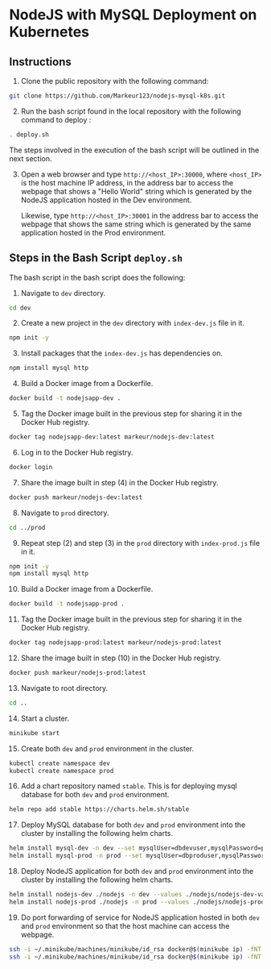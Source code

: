 # NodeJS with MySQL Deployment on Kubernetes

## Instructions

1. Clone the public repository with the following command:
```bash
git clone https://github.com/Markeur123/nodejs-mysql-k8s.git
```

2. Run the bash script found in the local repository with the following command to deploy :
```bash
. deploy.sh
```
The steps involved in the execution of the bash script will be outlined in the next section.

3. Open a web browser and type `http://<host_IP>:30000`, where `<host_IP>` is the host machine IP address, in the address bar to access the webpage that shows a "Hello World" string which is generated by the NodeJS application hosted in the Dev environment.

   Likewise, type `http://<host_IP>:30001` in the address bar to access the webpage that shows the same string which is generated by the same application hosted in the Prod environment.

## Steps in the Bash Script `deploy.sh`

The bash script in the bash script does the following:

1. Navigate to `dev` directory.
```bash
cd dev
```

2. Create a new project in the `dev` directory with `index-dev.js` file in it.
```bash
npm init -y
```

3. Install packages that the `index-dev.js` has dependencies on.
```bash
npm install mysql http
```

4. Build a Docker image from a Dockerfile.
```bash
docker build -t nodejsapp-dev .
```

5. Tag the Docker image built in the previous step for sharing it in the Docker Hub registry.
```bash
docker tag nodejsapp-dev:latest markeur/nodejs-dev:latest
```

6. Log in to the Docker Hub registry.
```bash
docker login
```

7. Share the image built in step (4) in the Docker Hub registry.
```bash
docker push markeur/nodejs-dev:latest
```

8. Navigate to `prod` directory.
```bash
cd ../prod
```

9. Repeat step (2) and step (3) in the `prod` directory with `index-prod.js` file in it.
```bash
npm init -y
npm install mysql http
```

10. Build a Docker image from a Dockerfile.
```bash
docker build -t nodejsapp-prod .
```

11. Tag the Docker image built in the previous step for sharing it in the Docker Hub registry.
```bash
docker tag nodejsapp-prod:latest markeur/nodejs-prod:latest
```

12. Share the image built in step (10) in the Docker Hub registry.
```bash
docker push markeur/nodejs-prod:latest
```

13. Navigate to root directory.
```bash
cd ..
```

14. Start a cluster.
```bash
minikube start
```

15. Create both `dev` and `prod` environment in the cluster.
```bash
kubectl create namespace dev
kubectl create namespace prod
```

16. Add a chart repository named `stable`. This is for deploying mysql database for both `dev` and `prod` environment.
```bash
helm repo add stable https://charts.helm.sh/stable
```

17. Deploy MySQL database for both `dev` and `prod` environment into the cluster by installing the following helm charts.
```bash
helm install mysql-dev -n dev --set mysqlUser=dbdevuser,mysqlPassword=password,mysqlDatabase=dbdev stable/mysql
helm install mysql-prod -n prod --set mysqlUser=dbproduser,mysqlPassword=password,mysqlDatabase=dbprod stable/mysql
```

18. Deploy NodeJS application for both `dev` and `prod` environment into the cluster by installing the following helm charts.
```bash
helm install nodejs-dev ./nodejs -n dev --values ./nodejs/nodejs-dev-values.yaml
helm install nodejs-prod ./nodejs -n prod --values ./nodejs/nodejs-prod-values.yaml
```

19. Do port forwarding of service for NodeJS application hosted in both `dev` and `prod` environment so that the host machine can access the webpage.
```bash
ssh -i ~/.minikube/machines/minikube/id_rsa docker@$(minikube ip) -fNT -L \*:30000:0.0.0.0:30000
ssh -i ~/.minikube/machines/minikube/id_rsa docker@$(minikube ip) -fNT -L \*:30001:0.0.0.0:30001
```

